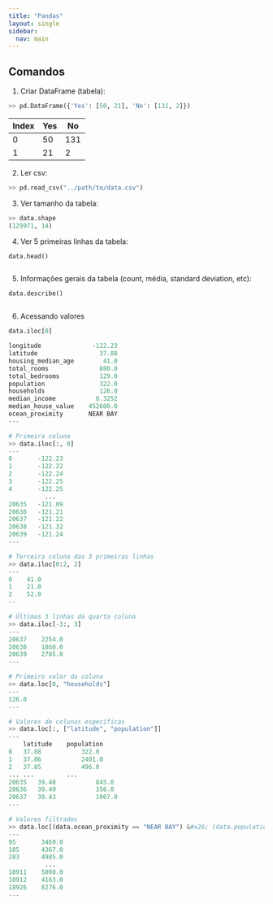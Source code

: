 ```yaml
---
title: "Pandas"
layout: single
sidebar:
  nav: main
---
```


## Comandos

1. Criar DataFrame (tabela):

```python
>> pd.DataFrame({'Yes': [50, 21], 'No': [131, 2]})
```

| Index | Yes | No  |
| ----- | --- | --- |
| 0     | 50  | 131 |
| 1     | 21  | 2   |

2. Ler csv:

```python
>> pd.read_csv("../path/to/data.csv")
```

3. Ver tamanho da tabela:

```python
>> data.shape
(129971, 14)
```

4. Ver 5 primeiras linhas da tabela:

```python
data.head()
```

<figure><img src="../../assets/images/head.png" alt=""></figure>

5. Informações gerais da tabela (count, média, standard deviation, etc):

```python
data.describe()
```

<figure><img src="../../assets/images/describe.png" alt=""></figure>

6. Acessando valores

```python
data.iloc[0]

longitude              -122.23
latitude                 37.88
housing_median_age        41.0
total_rooms              880.0
total_bedrooms           129.0
population               322.0
households               126.0
median_income           8.3252
median_house_value    452600.0
ocean_proximity       NEAR BAY
---

# Primeira coluna
>> data.iloc[:, 0]
---
0       -122.23
1       -122.22
2       -122.24
3       -122.25
4       -122.25
          ...  
20635   -121.09
20636   -121.21
20637   -121.22
20638   -121.32
20639   -121.24
---

# Terceira coluna das 3 primeiras linhas
>> data.iloc[0:2, 2]
---
0    41.0
1    21.0
2    52.0
--

# Últimas 3 linhas da quarta coluna
>> data.iloc[-3:, 3]
---
20637    2254.0
20638    1860.0
20639    2785.0
---

# Primeiro valor da coluna
>> data.loc[0, "households"]
---
126.0
---

# Valores de colunas específicas
>> data.loc[:, ["latitude", "population"]]
---
	latitude	population
0	37.88	        322.0
1	37.86	        2401.0
2	37.85	        496.0
...	...	        ...
20635	39.48	        845.0
20636	39.49	        356.0
20637	39.43	        1007.0
---

# Valores filtrados
>> data.loc[(data.ocean_proximity == "NEAR BAY") &#x26; (data.population >= 3000), "population"]
---
95       3469.0
185      4367.0
283      4985.0
          ...  
18911    5008.0
18912    4163.0
18926    8276.0
---
```

